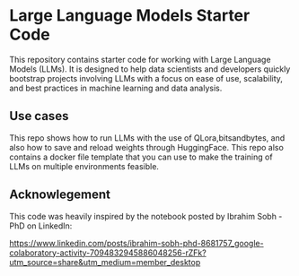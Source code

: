 # Large Language Models Starter Code

This repository contains starter code for working with Large Language Models (LLMs). It is designed to help data scientists and developers quickly bootstrap projects involving LLMs with a focus on ease of use, scalability, and best practices in machine learning and data analysis.


## Use cases
This repo shows how to run LLMs with the use of QLora,bitsandbytes, and also how to save and reload weights through HuggingFace. This repo also contains a docker file template that you can use to make the training of LLMs on multiple environments feasible.

## Acknowlegement

This code was heavily inspired by the notebook posted by Ibrahim Sobh - PhD on LinkedIn:

https://www.linkedin.com/posts/ibrahim-sobh-phd-8681757_google-colaboratory-activity-7094832945886048256-rZFk?utm_source=share&utm_medium=member_desktop
